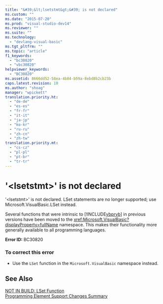```yaml
---
title: "&#39;&lt;lsetstmt&gt;&#39; is not declared"
ms.custom: ""
ms.date: "2015-07-20"
ms.prod: "visual-studio-dev14"
ms.reviewer: ""
ms.suite: ""
ms.technology: 
  - "devlang-visual-basic"
ms.tgt_pltfrm: ""
ms.topic: "article"
f1_keywords: 
  - "bc30820"
  - "vbc30820"
helpviewer_keywords: 
  - "BC30820"
ms.assetid: 8666dd52-58ea-4b84-b59a-8ebd8b2cb23b
caps.latest.revision: 10
ms.author: "shoag"
manager: "wpickett"
translation.priority.ht: 
  - "de-de"
  - "es-es"
  - "fr-fr"
  - "it-it"
  - "ja-jp"
  - "ko-kr"
  - "ru-ru"
  - "zh-cn"
  - "zh-tw"
translation.priority.mt: 
  - "cs-cz"
  - "pl-pl"
  - "pt-br"
  - "tr-tr"
---
```

# &#39;&lt;lsetstmt&gt;&#39; is not declared
'\<lsetstmt>' is not declared. LSet statements are no longer supported; use Microsoft.VisualBasic.LSet instead.  
  
 Several functions that were intrinsic to [!INCLUDE[vbprvb](../code-quality/includes/vbprvb_md.md)] in previous versions have been moved to the <xref:Microsoft.VisualBasic?displayProperty=fullName> namespace. This makes their functionality more generally available to all programming languages.  
  
 **Error ID:** BC30820  
  
### To correct this error  
  
-   Use the `LSet` function in the `Microsoft.VisualBasic` namespace instead.  
  
## See Also  
 [NOT IN BUILD: LSet Function](http://msdn.microsoft.com/en-us/591d286c-6b7a-4350-ae74-99fee00fd964)   
 [Programming Element Support Changes Summary](http://msdn.microsoft.com/en-us/0483590a-6309-449c-a2fa-effa26a03b95)